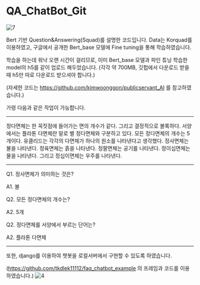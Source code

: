 # QA_ChatBot_Git
![7](https://user-images.githubusercontent.com/65326326/85998442-cba02000-ba45-11ea-9b4f-8caeeb2eb228.png)

Bert 기반 Question&Answering(Squad)를 설명한 코드입니다. Data는 Korquad를 이용하였고, 
구글에서 공개한 Bert_base 모델에 Fine tuning을 통해 학습하였습니다. 

학습을 하는데 워낙 오랜 시간이 걸리므로, 이미 Bert_base 모델과 파인 튜닝 학습한 model의 h5를 같이 업로드 해두었습니다.
(각각 약 700MB, 깃헙에서 다운로드 받을 때 h5만 따로 다운로드 받으셔야 합니다.)

(자세한 코드는 https://github.com/kimwoonggon/publicservant_AI 를 참고하였습니다.)

가령 다음과 같은 작업이 가능합니다.

------------------------------------------------------------------------------------------------------------------------------------------------

 정다면체는 한 꼭짓점에 들어가는 면의 개수가 같다. 
 그리고 결정적으로 볼록하다. 서양에서는 플라톤 다면체란 말로 별 정다면체와 구분하고 있다. 
 모든 정다면체의 개수는 5개이다. 유클리드는 각각의 다면체가 하나의 원소를 나타낸다고 생각했다. 
 정사면체는 불을 나타낸다. 정육면체는 흙을 나타낸다. 정팔면체는 공기를 나타낸다. 정이십면체는 물을 나타낸다. 그리고 정십이면체는 우주를 나타낸다.
 
-------------------------------------------------------------------------------------------------------------------------------------------------

Q1. 정사면체가 의미하는 것은?

A1. 불

Q2. 모든 정다면체의 개수는?

A2. 5개

Q2. 정다면체를 서양에서 부르는 단어는?

A2. 플라톤 다면체

------------------------------------------------------------------------------------------------------------------------------------------------

또한, django를 이용하여 챗봇을 로컬서버에서 구현할 수 있도록 하였습니다.

(https://github.com/tkdlek11112/faq_chatbot_example 의 프레임과 코드를 이용하였습니다.)
![4](https://user-images.githubusercontent.com/65326326/85998037-4452ac80-ba45-11ea-8fdd-8297aca824b5.png)
